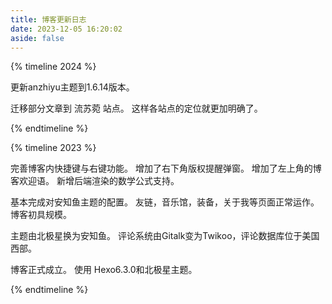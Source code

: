 ```yaml
---
title: 博客更新日志
date: 2023-12-05 16:20:02
aside: false
---
```

{% timeline 2024 %}
<!-- timeline 10-16 -->
更新anzhiyu主题到1.6.14版本。
<!-- endtimeline -->

<!-- timeline 02-03 -->
迁移部分文章到 流苏菀 站点。
这样各站点的定位就更加明确了。
<!-- endtimeline -->
{% endtimeline %}


{% timeline 2023 %}
<!-- timeline 12-06 -->
完善博客内快捷键与右键功能。
增加了右下角版权提醒弹窗。
增加了左上角的博客欢迎语。
新增后端渲染的数学公式支持。
<!-- endtimeline -->


<!-- timeline 12-05 -->
基本完成对安知鱼主题的配置。
友链，音乐馆，装备，关于我等页面正常运作。
博客初具规模。
<!-- endtimeline -->


<!-- timeline 11-30 -->
主题由北极星换为安知鱼。
评论系统由Gitalk变为Twikoo，评论数据库位于美国西部。
<!-- endtimeline -->


<!-- timeline 10-25 -->
博客正式成立。
使用 Hexo6.3.0和北极星主题。
<!-- endtimeline -->

{% endtimeline %}